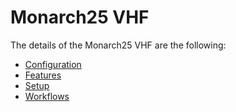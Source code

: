 # Monarch25 VHF

The details of the Monarch25 VHF are the following:
* [Configuration](/cmf.custom.help/techspec>connectiot>iotequipmenttypes>Monarch25VHF>Monarch25VHF-Configuration)
* [Features](/cmf.custom.help/techspec>connectiot>iotequipmenttypes>Monarch25VHF>Monarch25VHF-Features)
* [Setup](/cmf.custom.help/techspec>connectiot>iotequipmenttypes>Monarch25VHF>Monarch25VHF-Setup)
* [Workflows](/cmf.custom.help/techspec>connectiot>iotequipmenttypes>Monarch25VHF>Monarch25VHF-Workflows)


